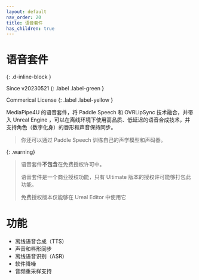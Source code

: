```yaml
---
layout: default
nav_order: 20
title: 语音套件
has_children: true
---
```


# 语音套件
{: .d-inline-block }

Since v20230521
{: .label .label-green }

Commerical License
{: .label .label-yellow }

MediaPipe4U 的语音套件，将 Paddle Speech 和 OVRLipSync 技术融合，并带入 Unreal Engine ，可以在离线环境下使用高品质、低延迟的语音合成技术，并支持角色（数字化身）的唇形和声音保持同步。
> 你还可以通过 Paddle Speech 训练自己的声学模型和声码器。

{: .warning}
> 语音套件**不包含**在免费授权许可中。
> 
> 语音套件是一个商业授权功能，只有 Ultimate 版本的授权许可能够打包此功能。   
> 
> 免费授权版本仅能够在 Ureal Editor 中使用它

# 功能

- 离线语音合成（TTS）
- 声音和唇形同步
- 离线语音识别（ASR）
- 软件降噪
- 音频重采样支持
